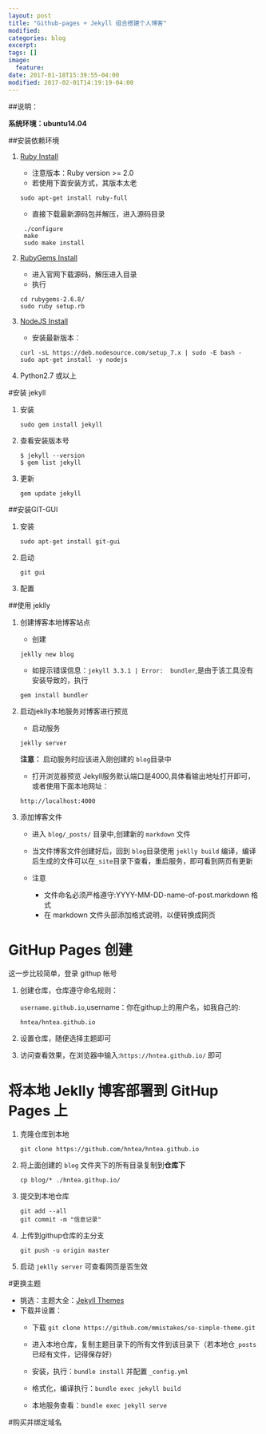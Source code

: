```yaml
---
layout: post
title: "Github-pages + Jekyll 组合搭建个人博客"
modified:
categories: blog
excerpt:
tags: []
image:
  feature:
date: 2017-01-18T15:39:55-04:00
modified: 2017-02-01T14:19:19-04:00
---
```


##说明：

**系统环境：ubuntu14.04**

##安装依赖环境

1. [Ruby Install](https://www.ruby-lang.org/en/documentation/installation/#apt)
	
	-	注意版本：Ruby version >= 2.0
	-	若使用下面安装方式，其版本太老
	```
	sudo apt-get install ruby-full
	```
	-	直接下载最新源码包并解压，进入源码目录
	```
	 ./configure
	 make
	 sudo make install
	```

2. [RubyGems Install](https://rubygems.org/pages/download)

	- 	进入官网下载源码，解压进入目录
	- 	执行
	```
	cd rubygems-2.6.8/
	sudo ruby setup.rb
	```

3. [NodeJS Install](https://nodejs.org/en/download/package-manager/#debian-and-ubuntu-based-linux-distributions)
	
	-	安装最新版本：
	```
	curl -sL https://deb.nodesource.com/setup_7.x | sudo -E bash -
	sudo apt-get install -y nodejs
	```
	
4. Python2.7 或以上

#安装 jekyll
1. 安装

	```
	sudo gem install jekyll
	```
2. 查看安装版本号

	```
	$ jekyll --version
	$ gem list jekyll
	```
3. 更新
	```
	gem update jekyll
	```
	


##安装GIT-GUI

1. 安装

	```
	sudo apt-get install git-gui
	```
2. 启动

	```
	git gui
	```
3. 配置


##使用 jeklly
1. 创建博客本地博客站点

	-	创建
	```
	jeklly new blog	
	```

	-	如提示错误信息：`jekyll 3.3.1 | Error:  bundler`,是由于该工具没有安装导致的，执行
	```
	gem install bundler
	```

2. 启动jeklly本地服务对博客进行预览

	-	启动服务
	```
	jeklly server
	```
	**注意：** 启动服务时应该进入刚创建的 `blog`目录中

	-	打开浏览器预览 Jekyll服务默认端口是4000,具体看输出地址打开即可，或者使用下面本地网址：
	```
	http://localhost:4000
	```
3. 添加博客文件

	-	进入 `blog/_posts/` 目录中,创建新的 	`markdown` 文件

	-	当文件博客文件创建好后，回到 `blog`目录使用 `jeklly build` 编译，编译后生成的文件可以在`_site`目录下查看，重启服务，即可看到网页有更新
	-	注意

		-	文件命名必须严格遵守:YYYY-MM-DD-name-of-post.markdown 格式
		-	在 markdown 文件头部添加格式说明，以便转换成网页


# GitHup Pages 创建

这一步比较简单，登录 githup 帐号

1. 创建仓库，仓库遵守命名规则：

	`username.github.io`,username：你在githup上的用户名，如我自己的:	
	```
	hntea/hntea.github.io
	```

2. 设置仓库，随便选择主题即可
3. 访问查看效果，在浏览器中输入:`https://hntea.github.io/` 即可


# 将本地 Jeklly 博客部署到 GitHup Pages 上

1. 克隆仓库到本地
	```
	git clone https://github.com/hntea/hntea.github.io
	```

2. 将上面创建的 `blog` 文件夹下的所有目录复制到**仓库下**
	```
	cp blog/* ./hntea.githup.io/
	```

3. 提交到本地仓库

	```
	git add --all
	git commit -m "信息记录"
	```
4. 上传到githup仓库的主分支

	```
	git push -u origin master
	```
5. 启动 `jeklly server` 可查看网页是否生效

#更换主题

-	挑选：主题大全：[Jekyll Themes](https://jekyllthemes.io/)	
-	下载并设置：
	-	下载 `git clone https://github.com/mmistakes/so-simple-theme.git`

	-	进入本地仓库，复制主题目录下的所有文件到该目录下（若本地仓`_posts`已经有文件，记得保存好）

	-	安装，执行：`bundle install` 并配置 `_config.yml`
	-	格式化，编译执行：`bundle exec jekyll build`

	-	本地服务查看：`bundle exec jekyll serve`


#购买并绑定域名


